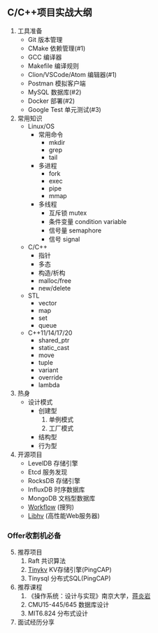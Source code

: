 ## C/C++项目实战大纲
1. 工具准备
    - Git 版本管理
    - CMake 依赖管理(#1)
    - GCC 编译器
    - Makefile 编译规则
    - Clion/VSCode/Atom 编辑器(#1)
    - Postman 模拟客户端
    - MySQL 数据库(#2)
    - Docker 部署(#2)
    - Google Test 单元测试(#3)
2. 常用知识
    - Linux/OS
      - 常用命令
        - mkdir
        - grep
        - tail
      - 多进程
        - fork
        - exec
        - pipe
        - mmap
      - 多线程
        - 互斥锁 mutex
        - 条件变量 condition variable
        - 信号量 semaphore
        - 信号 signal
    - C/C++
      - 指针
      - 多态
      - 构造/析构
      - malloc/free
      - new/delete
    - STL
      - vector
      - map
      - set
      - queue
    - C++11/14/17/20
      - shared_ptr
      - static_cast
      - move
      - tuple
      - variant
      - override
      - lambda
3. 热身
    - 设计模式
        - 创建型
            1. 单例模式
            2. 工厂模式
        - 结构型
        - 行为型
4. 开源项目
    - LevelDB 存储引擎
    - Etcd 服务发现
    - RocksDB 存储引擎
    - InfluxDB 时序数据库
    - MongoDB 文档型数据库
    - [Workflow](https://github.com/sogou/workflow) (搜狗)
    - [Libhv](https://github.com/ithewei/libhv) (高性能Web服务器)
### Offer收割机必备
5. 推荐项目
    1. Raft 共识算法
    2. [Tinykv](https://github.com/talent-plan/tinykv) KV存储引擎(PingCAP)
    3. Tinysql 分布式SQL(PingCAP)
6. 推荐课程
    1. 《操作系统：设计与实现》南京大学，[蒋炎岩](https://www.bilibili.com/video/BV1Cm4y1d7Ur?spm_id_from=333.999.0.0&vd_source=e9f1ced96b267a4bc02ec41ca31d850a)
    2. CMU15-445/645 数据库设计
    3. MIT6.824  分布式设计
7. 面试经历分享